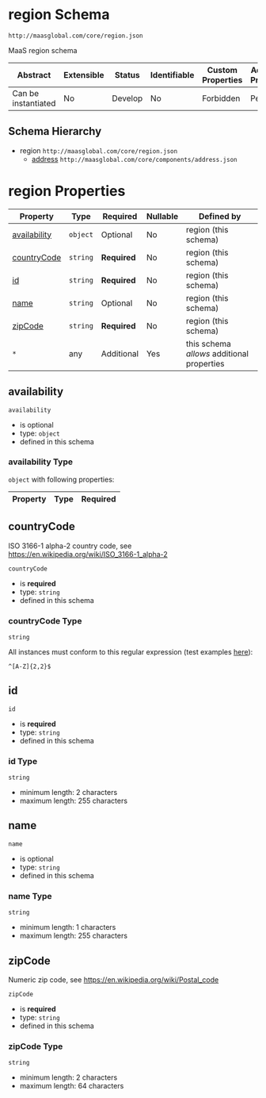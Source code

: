 # region Schema

```
http://maasglobal.com/core/region.json
```

MaaS region schema

| Abstract            | Extensible | Status  | Identifiable | Custom Properties | Additional Properties | Defined In                      |
| ------------------- | ---------- | ------- | ------------ | ----------------- | --------------------- | ------------------------------- |
| Can be instantiated | No         | Develop | No           | Forbidden         | Permitted             | [core/region.json](region.json) |

## Schema Hierarchy

- region `http://maasglobal.com/core/region.json`
  - [address](components/address.md) `http://maasglobal.com/core/components/address.json`

# region Properties

| Property                      | Type     | Required     | Nullable | Defined by                                 |
| ----------------------------- | -------- | ------------ | -------- | ------------------------------------------ |
| [availability](#availability) | `object` | Optional     | No       | region (this schema)                       |
| [countryCode](#countrycode)   | `string` | **Required** | No       | region (this schema)                       |
| [id](#id)                     | `string` | **Required** | No       | region (this schema)                       |
| [name](#name)                 | `string` | Optional     | No       | region (this schema)                       |
| [zipCode](#zipcode)           | `string` | **Required** | No       | region (this schema)                       |
| `*`                           | any      | Additional   | Yes      | this schema _allows_ additional properties |

## availability

`availability`

- is optional
- type: `object`
- defined in this schema

### availability Type

`object` with following properties:

| Property | Type | Required |
| -------- | ---- | -------- |


## countryCode

ISO 3166-1 alpha-2 country code, see https://en.wikipedia.org/wiki/ISO_3166-1_alpha-2

`countryCode`

- is **required**
- type: `string`
- defined in this schema

### countryCode Type

`string`

All instances must conform to this regular expression (test examples
[here](https://regexr.com/?expression=%5E%5BA-Z%5D%7B2%2C2%7D%24)):

```regex
^[A-Z]{2,2}$
```

## id

`id`

- is **required**
- type: `string`
- defined in this schema

### id Type

`string`

- minimum length: 2 characters
- maximum length: 255 characters

## name

`name`

- is optional
- type: `string`
- defined in this schema

### name Type

`string`

- minimum length: 1 characters
- maximum length: 255 characters

## zipCode

Numeric zip code, see https://en.wikipedia.org/wiki/Postal_code

`zipCode`

- is **required**
- type: `string`
- defined in this schema

### zipCode Type

`string`

- minimum length: 2 characters
- maximum length: 64 characters
